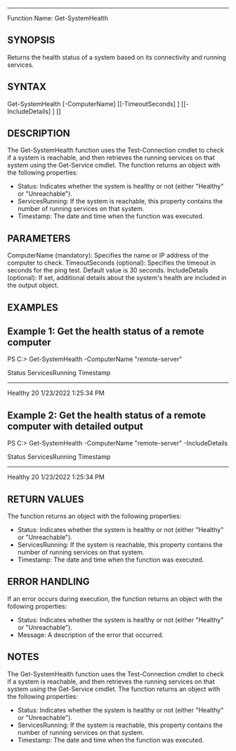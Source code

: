 ---
Function Name: Get-SystemHealth

SYNOPSIS
--------
Returns the health status of a system based on its connectivity and running services.

SYNTAX
------
Get-SystemHealth [-ComputerName] <string> [[-TimeoutSeconds] <int>] [[-IncludeDetails] <switch>] [<CommonParameters>]

DESCRIPTION
-----------
The Get-SystemHealth function uses the Test-Connection cmdlet to check if a system is reachable, and then retrieves the running services on that system using the Get-Service cmdlet. The function returns an object with the following properties:

* Status: Indicates whether the system is healthy or not (either "Healthy" or "Unreachable").
* ServicesRunning: If the system is reachable, this property contains the number of running services on that system.
* Timestamp: The date and time when the function was executed.

PARAMETERS
----------
ComputerName (mandatory): Specifies the name or IP address of the computer to check.
TimeoutSeconds (optional): Specifies the timeout in seconds for the ping test. Default value is 30 seconds.
IncludeDetails (optional): If set, additional details about the system's health are included in the output object.

EXAMPLES
--------
Example 1: Get the health status of a remote computer
----------------------------------------------------
PS C:\> Get-SystemHealth -ComputerName "remote-server"

Status                                                                                    ServicesRunning Timestamp
------                                                                                    --------------- ---------
Healthy                                                                                          20 1/23/2022 1:25:34 PM

Example 2: Get the health status of a remote computer with detailed output
--------------------------------------------------------------------------
PS C:\> Get-SystemHealth -ComputerName "remote-server" -IncludeDetails

Status                                                                                    ServicesRunning Timestamp
------                                                                                    --------------- ---------
Healthy                                                                                          20 1/23/2022 1:25:34 PM

RETURN VALUES
-------------
The function returns an object with the following properties:

* Status: Indicates whether the system is healthy or not (either "Healthy" or "Unreachable").
* ServicesRunning: If the system is reachable, this property contains the number of running services on that system.
* Timestamp: The date and time when the function was executed.

ERROR HANDLING
-------------
If an error occurs during execution, the function returns an object with the following properties:

* Status: Indicates whether the system is healthy or not (either "Healthy" or "Unreachable").
* Message: A description of the error that occurred.

NOTES
-----
The Get-SystemHealth function uses the Test-Connection cmdlet to check if a system is reachable, and then retrieves the running services on that system using the Get-Service cmdlet. The function returns an object with the following properties:

* Status: Indicates whether the system is healthy or not (either "Healthy" or "Unreachable").
* ServicesRunning: If the system is reachable, this property contains the number of running services on that system.
* Timestamp: The date and time when the function was executed.
